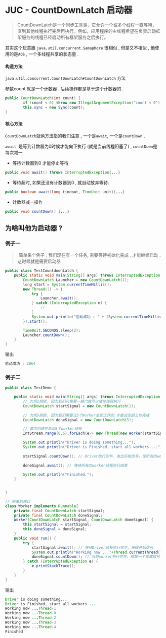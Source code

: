# JUC - CountDownLatch  启动器

> ​	CountDownLatch是一个同步工具类，它允许一个或多个线程一直等待，直到其他线程执行完后再执行。例如，应用程序的主线程希望在负责启动框架服务的线程已经启动所有框架服务之后执行。

其实这个玩意跟 `java.util.concurrent.Semaphore` 很相似 , 但是又不相似 , 他使用的是`AQS` , 一个多线程共享的状态量 . 

#### 构造方法 

`java.util.concurrent.CountDownLatch#CountDownLatch` 方法

参数count 就是一个计数器 .  后续操作都是基于这个计数器的 . 

```java
public CountDownLatch(int count) {
        if (count < 0) throw new IllegalArgumentException("count < 0");
        this.sync = new Sync(count);
}
```

#### 核心方法

`CountDownLatch`就俩方法指的我们注意 , 一个是`await`, 一个是`countDown`  ,

`await `是等到计数器为0时候才能向下执行 (就是当前线程阻塞了) , `countDown`是每次减一

- 等待计数器到0 才能停止等待

```java
public void await() throws InterruptedException{...}
```

- 等待超时, 如果还没有计数器到0 , 就自动放弃等待. 

```java
public boolean await(long timeout, TimeUnit unit){...}
```

- 计数器减一操作

```java
public void countDown() {...}
```



## 为啥叫他为启动器 ? 

### 例子一

> ​	简单来个例子 , 我们现在有一个任务, 需要等待初始化完成 , 才能继续启动 .  这时候就是需要启动器

```java
public class TestCountdownLatch {
    public static void main(String[] args) throws InterruptedException {
        CountDownLatch Launcher = new CountDownLatch(1);
        long start = System.currentTimeMillis();
        new Thread(() -> {
            try {
                Launcher.await();
            } catch (InterruptedException e) {
                //
            }
            System.out.println("启动成功 : " + (System.currentTimeMillis() - start));
        }).start();

        TimeUnit.SECONDS.sleep(2);
        Launcher.countDown();
    }
}
```

输出

```java
启动成功 : 2064
```

### 例子二

```java
public class TestDemo {

    public static void main(String[] args) throws InterruptedException {
        // 为何1把锁, 因为我们只需要一扇门就可以堵住线程执行
        CountDownLatch startSignal = new CountDownLatch(1);
        
        // 为何5把锁, 因为我们需要让5个Worker全部工作完,才能说全部工作完成
        CountDownLatch doneSignal = new CountDownLatch(5);

        // 依次创建并启动5个worker线程
        IntStream.range(0,5).forEach(e-> new Thread(new Worker(startSignal, doneSignal)).start());

        System.out.println("Driver is doing something...");
        System.out.println("Driver is Finished, start all workers ...");
        
        startSignal.countDown(); // Driver执行完毕，发出开始信号，使所有的worker线程开始执行
        
        doneSignal.await(); // 等待所有的worker线程执行结束
        
        System.out.println("Finished.");
    }


}

// 简单的接口
class Worker implements Runnable{
    private final CountDownLatch startSignal;
    private final CountDownLatch doneSignal;
    Worker(CountDownLatch startSignal, CountDownLatch doneSignal) {
        this.startSignal = startSignal;
        this.doneSignal = doneSignal;
    }
    public void run() {
        try {
            startSignal.await(); // 等待Driver线程执行完毕，获得开始信号
            System.out.println("Working now ..."+Thread.currentThread().getName());
            doneSignal.countDown(); // 当前worker执行完毕，释放一个完成信号
        } catch (InterruptedException e) {
            e.printStackTrace();
        }
    }
}
```

输出

```java
Driver is doing something...
Driver is Finished, start all workers ...
Working now ...Thread-1
Working now ...Thread-0
Working now ...Thread-2
Working now ...Thread-3
Working now ...Thread-4
Finished.
```

